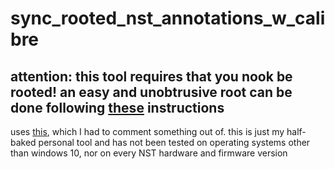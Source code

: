 # sync_rooted_nst_annotations_w_calibre
 
## attention: this tool requires that you nook be rooted! an easy and unobtrusive root can be done following [these](https://forum.xda-developers.com/t/root-nookmanager-graphical-rooter-for-1-2-x-and-beyond.2040351/) instructions

uses [this](https://github.com/kin9-0rz/pyadb3), which I had to comment something out of. this is just my half-baked personal tool and has not been tested on operating systems other than windows 10, nor on every NST hardware and firmware version
